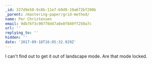 ```yaml
---
_id: 327d9e50-9c8b-11e7-b9d9-19a672bf290b
_parent: /mastering-paper/grid-method/
name: Per Christensen
email: 9db76f3c90770d47a8e8f849ff250a7c
url: ''
replying_to: ''
hidden: ''
date: '2017-09-18T16:05:32.929Z'
---
```


I can't find out to get it out of landscape mode. Are that mode locked.
